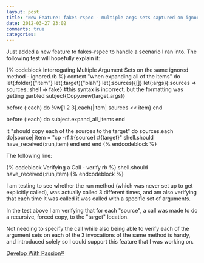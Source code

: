 ```yaml
---
layout: post
title: "New Feature: fakes-rspec - multiple args sets captured on ignored/unexpected methods"
date: 2012-03-27 23:02
comments: true
categories: 
---
```

Just added a new feature to fakes-rspec to handle a scenario I ran into. The following test will hopefully explain it:

{% codeblock Interrogating Multiple Argument Sets on the same ignored method - ignored.rb %}
context "when expanding all of the items" do
  let(:folder){"item"}
  let(:target){"blah"}
  let(:sources){[]}
  let(:args){:sources => sources,:shell => fake} #this syntax is incorrect, but the formatting was getting garbled
  subject{Copy.new(target,args)}

  before (:each) do
    %w[1 2 3].each{|item| sources << item}
  end

  before (:each) do
    subject.expand_all_items
  end

  it "should copy each of the sources to the target" do
    sources.each do|source|
      item = "cp -rf #{source} #{target}"
      shell.should have_received(:run,item)
    end
  end
end
{% endcodeblock %}

The following line:

{% codeblock Verifying a Call - verify.rb %}
shell.should have_received(:run,item)
{% endcodeblock %}

I am testing to see whether the run method (which was never set up to get explicitly called), was actually called 3 different times, and am also verifying that each time it was called it was called with a specific set of arguments.

In the test above I am verifying that for each "source", a call was made to do a recursive, forced copy, to the "target" location.

Not needing to specify the call while also being able to verify each of the argument sets on each of the 3 invocations of the same method is handy, and introduced solely so I could support this feature that I was working on.

[Develop With Passion®](http://www.developwithpassion.com)
